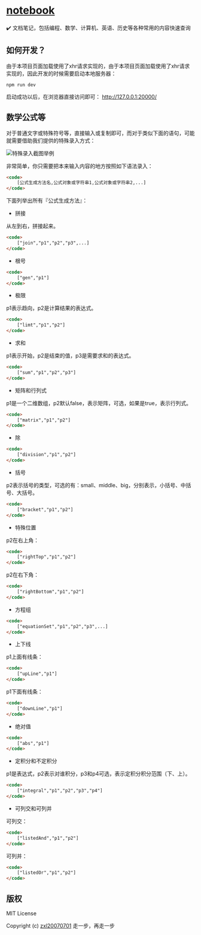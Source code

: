 # [notebook](https://zxl20070701.github.io/notebook)
✔️ 文档笔记，包括编程、数学、计算机、英语、历史等各种常用的内容快速查询

## 如何开发？

由于本项目页面加载使用了xhr请求实现的，由于本项目页面加载使用了xhr请求实现的，因此开发的时候需要启动本地服务器：

```
npm run dev
```

启动成功以后，在浏览器直接访问即可： http://127.0.0.1:20000/

## 数学公式等

对于普通文字或特殊符号等，直接输入或复制即可，而对于类似下面的语句，可能就需要借助我们提供的特殊录入方式：

![特殊录入截图举例](https://zxl20070701.github.io/notebook/images/formula.jpeg)

非常简单，你只需要把本来输入内容的地方按照如下语法录入：

```html
<code>
    [公式生成方法名,公式对象或字符串1,公式对象或字符串2,...]
</code>
```

下面列举出所有『公式生成方法』：

- 拼接

从左到右，拼接起来。

```html
<code>
    ["join","p1","p2","p3",...]
</code>
```

- 根号

```html
<code>
    ["gen","p1"]
</code>
```

- 极限

p1表示趋向，p2是计算结果的表达式。

```html
<code>
    ["limt","p1","p2"]
</code>
```

- 求和

p1表示开始，p2是结束的值，p3是需要求和的表达式。

```html
<code>
    ["sum","p1","p2","p3"]
</code>
```

- 矩阵和行列式

p1是一个二维数组，p2默认false，表示矩阵，可选，如果是true，表示行列式。

```html
<code>
    ["matrix","p1","p2"]
</code>
```

- 除

```html
<code>
    ["division","p1","p2"]
</code>
```

- 括号

p2表示括号的类型，可选的有：small、middle、big，分别表示，小括号、中括号、大括号。

```html
<code>
    ["bracket","p1","p2"]
</code>
```

- 特殊位置

p2在右上角：

```html
<code>
    ["rightTop","p1","p2"]
</code>
```

p2在右下角：

```html
<code>
    ["rightBottom","p1","p2"]
</code>
```

- 方程组

```html
<code>
    ["equationSet","p1","p2","p3",...]
</code>
```

- 上下线

p1上面有线条：

```html
<code>
    ["upLine","p1"]
</code>
```

p1下面有线条：

```html
<code>
    ["downLine","p1"]
</code>
```

- 绝对值

```html
<code>
    ["abs","p1"]
</code>
```

- 定积分和不定积分

p1是表达式，p2表示对谁积分，p3和p4可选，表示定积分积分范围（下、上）。

```html
<code>
    ["integral","p1","p2","p3","p4"]
</code>
```

- 可列交和可列并

可列交：

```html
<code>
    ["listedAnd","p1","p2"]
</code>
```

可列并：

```html
<code>
    ["listedOr","p1","p2"]
</code>
```

## 版权

MIT License

Copyright (c) [zxl20070701](https://zxl20070701.github.io/notebook/home.html) 走一步，再走一步